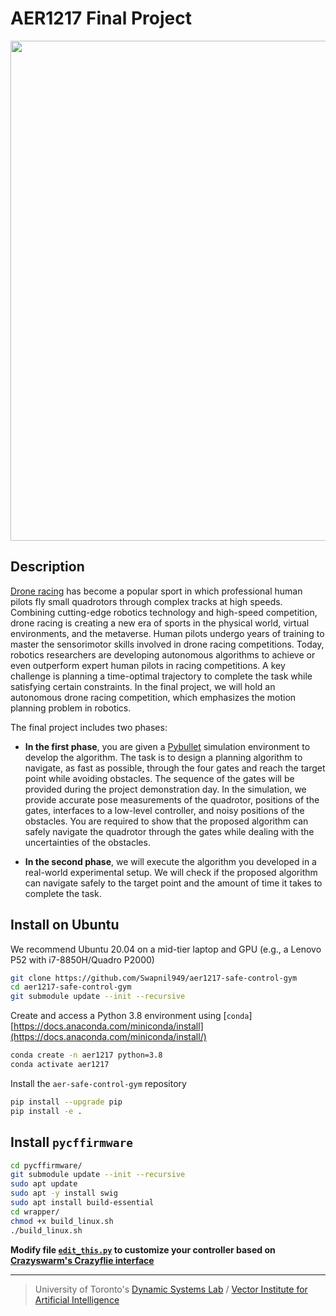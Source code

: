 # AER1217 Final Project

<img src=".figure/overview.png" alt="" width="800">

## Description
[Drone racing](https://thedroneracingleague.com/) has become a popular sport in which professional human pilots fly small quadrotors through complex tracks at high speeds. Combining cutting-edge robotics technology and high-speed competition, drone racing is creating a new era of sports in the physical world, virtual environments, and the metaverse. Human pilots undergo years of training to master the sensorimotor skills involved in drone racing competitions. Today, robotics researchers are developing autonomous algorithms to achieve or even outperform expert human pilots in racing competitions. A key challenge is planning a time-optimal trajectory to complete the task while satisfying certain constraints. In the final project, we will hold an autonomous drone racing competition, which emphasizes the motion planning problem in robotics. 

The final project includes two phases:
- **In the first phase**, you are given a [Pybullet](https://pybullet.org/wordpress/) simulation environment to develop the algorithm. The task is to design a planning algorithm to navigate, as fast as possible, through the four gates and reach the target point while avoiding obstacles. The sequence of the gates will be provided during the project demonstration day. In the simulation, we provide accurate pose measurements of the quadrotor, positions of the gates, interfaces to a low-level controller, and noisy positions of the obstacles. You are required to show that the proposed algorithm can safely navigate the quadrotor through the gates while dealing with the uncertainties of the obstacles. 

- **In the second phase**, we will execute the algorithm you developed in a real-world experimental setup. We will check if the proposed algorithm can navigate safely to the target point and the amount of time it takes to complete the task. 

## Install on Ubuntu

We recommend Ubuntu 20.04 on a mid-tier laptop and GPU (e.g., a Lenovo P52 with i7-8850H/Quadro P2000)

```bash
git clone https://github.com/Swapnil949/aer1217-safe-control-gym
cd aer1217-safe-control-gym
git submodule update --init --recursive
```

Create and access a Python 3.8 environment using
[`conda`][https://docs.anaconda.com/miniconda/install](https://docs.anaconda.com/miniconda/install/)

```bash
conda create -n aer1217 python=3.8
conda activate aer1217
```

Install the `aer-safe-control-gym` repository

```bash
pip install --upgrade pip
pip install -e .
```

## Install `pycffirmware`

```bash
cd pycffirmware/
git submodule update --init --recursive
sudo apt update
sudo apt -y install swig
sudo apt install build-essential
cd wrapper/
chmod +x build_linux.sh
./build_linux.sh
```

**Modify file [`edit_this.py`](https://github.com/utiasDSL/safe-control-gym/blob/beta-iros-competition/competition/edit_this.py) to customize your controller based on [Crazyswarm's Crazyflie interface](https://crazyswarm.readthedocs.io/en/latest/api.html#pycrazyswarm.crazyflie.Crazyflie)**

-----
> University of Toronto's [Dynamic Systems Lab](https://github.com/utiasDSL) / [Vector Institute for Artificial Intelligence](https://github.com/VectorInstitute)
